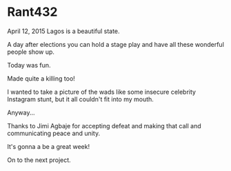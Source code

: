 # Rant432



April 12, 2015
Lagos is a beautiful state.

A day after elections you can hold a stage play and have all these wonderful people show up.

Today was fun.

Made quite a killing too! 

I wanted to take a picture of the wads like some insecure celebrity Instagram stunt, but it all couldn't fit into my mouth.

Anyway...

Thanks to Jimi Agbaje for accepting defeat and making that call and communicating peace and unity.

It's gonna a be a great week!

On to the next project.